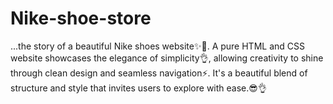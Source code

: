 # Nike-shoe-store
...the story of a beautiful Nike shoes website✨🧡. A pure HTML and CSS website showcases the elegance of simplicity👌, allowing creativity to shine through clean design and seamless navigation⚡. It's a beautiful blend of structure and style that invites users to explore with ease.😎👌
